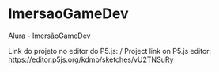 # ImersaoGameDev
 Alura - ImersãoGameDev


Link do projeto no editor do P5.js: / Project link on P5.js editor:
https://editor.p5js.org/kdmb/sketches/vU2TNSuRy
